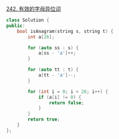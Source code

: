 


[242. 有效的字母异位词](https://leetcode.cn/problems/valid-anagram/description/)


```c++
class Solution {
public:
    bool isAnagram(string s, string t) {
        int a[26];

        for (auto ss : s) {
            a[ss - 'a']++;
        }

        for (auto tt : t) {
            a[tt - 'a']--;            
        }

        for (int i = 0; i < 26; i++) {
            if (a[i] != 0) {
                return false;
            }
        }
        return true;
    }
};
```
